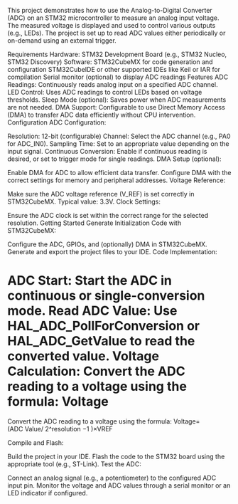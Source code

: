 This project demonstrates how to use the Analog-to-Digital Converter (ADC) on an STM32 microcontroller to measure an analog input voltage. The measured voltage is displayed and used to control various outputs (e.g., LEDs). The project is set up to read ADC values either periodically or on-demand using an external trigger.

Requirements
Hardware: STM32 Development Board (e.g., STM32 Nucleo, STM32 Discovery)
Software:
STM32CubeMX for code generation and configuration
STM32CubeIDE or other supported IDEs like Keil or IAR for compilation
Serial monitor (optional) to display ADC readings
Features
ADC Readings: Continuously reads analog input on a specified ADC channel.
LED Control: Uses ADC readings to control LEDs based on voltage thresholds.
Sleep Mode (optional): Saves power when ADC measurements are not needed.
DMA Support: Configurable to use Direct Memory Access (DMA) to transfer ADC data efficiently without CPU intervention.
Configuration
ADC Configuration:

Resolution: 12-bit (configurable)
Channel: Select the ADC channel (e.g., PA0 for ADC_IN0).
Sampling Time: Set to an appropriate value depending on the input signal.
Continuous Conversion: Enable if continuous reading is desired, or set to trigger mode for single readings.
DMA Setup (optional):

Enable DMA for ADC to allow efficient data transfer.
Configure DMA with the correct settings for memory and peripheral addresses.
Voltage Reference:

Make sure the ADC voltage reference (V_REF) is set correctly in STM32CubeMX.
Typical value: 3.3V.
Clock Settings:

Ensure the ADC clock is set within the correct range for the selected resolution.
Getting Started
Generate Initialization Code with STM32CubeMX:

Configure the ADC, GPIOs, and (optionally) DMA in STM32CubeMX.
Generate and export the project files to your IDE.
Code Implementation:

ADC Start: Start the ADC in continuous or single-conversion mode.
Read ADC Value: Use HAL_ADC_PollForConversion or HAL_ADC_GetValue to read the converted value.
Voltage Calculation:
Convert the ADC reading to a voltage using the formula:
Voltage
=
​Convert the ADC reading to a voltage using the formula:
Voltage=(ADC Value/ 2^resolution  −1 )×VREF
​

Compile and Flash:

Build the project in your IDE.
Flash the code to the STM32 board using the appropriate tool (e.g., ST-Link).
Test the ADC:

Connect an analog signal (e.g., a potentiometer) to the configured ADC input pin.
Monitor the voltage and ADC values through a serial monitor or an LED indicator if configured.
